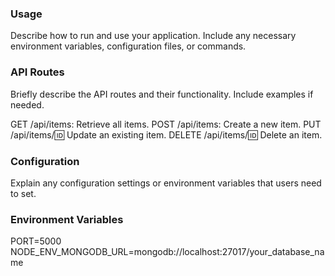 ### Usage
Describe how to run and use your application. Include any necessary environment variables, configuration files, or commands.

### API Routes
Briefly describe the API routes and their functionality. Include examples if needed.

GET /api/items: Retrieve all items.
POST /api/items: Create a new item.
PUT /api/items/:id: Update an existing item.
DELETE /api/items/:id: Delete an item.

### Configuration
Explain any configuration settings or environment variables that users need to set.

### Environment Variables
PORT=5000
NODE_ENV_MONGODB_URL=mongodb://localhost:27017/your_database_name
